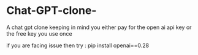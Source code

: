 # Chat-GPT-clone-
A chat gpt clone keeping in mind you either pay for the open ai api key or the free key you use once


if you are facing issue then try : pip install openai==0.28
